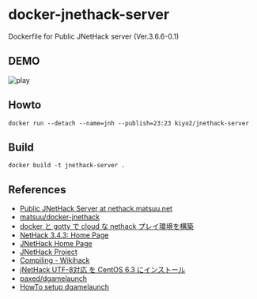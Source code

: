docker-jnethack-server
======================

Dockerfile for Public JNetHack server (Ver.3.6.6-0.1)

## DEMO
![play](https://user-images.githubusercontent.com/19776716/122664324-b33b8f00-d1db-11eb-8a97-6eba374a5bd1.png)

## Howto

    docker run --detach --name=jnh --publish=23:23 kiyo2/jnethack-server

## Build

    docker build -t jnethack-server .

## References

- [Public JNetHack Server at nethack.matsuu.net](https://matsuu.net/nethack/)
- [matsuu/docker-jnethack](https://github.com/matsuu/docker-jnethack)
- [docker と gotty で cloud な nethack プレイ環境を構築](https://qiita.com/rerofumi/items/8bf1c4395eb1e9b07c3f)
- [NetHack 3.4.3: Home Page](http://www.nethack.org/)
- [JNetHack Home Page](http://www.jnethack.org/)
- [JNetHack Project](http://jnethack.sourceforge.jp/)
- [Compiling - Wikihack](http://nethack.wikia.com/wiki/Compiling)
- [jNetHack UTF-8対応 を CentOS 6.3 にインストール](http://qiita.com/KurokoSin/items/bbbfb4b4f9ee645418f1)
- [paxed/dgamelaunch](https://github.com/paxed/dgamelaunch)
- [HowTo setup dgamelaunch](http://nethackwiki.com/wiki/User:Paxed/HowTo_setup_dgamelaunch)
